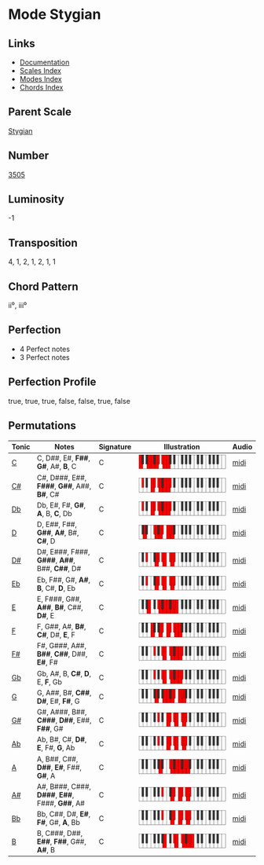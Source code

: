 # Mode Stygian

## Links

- [Documentation](README.md)
- [Scales Index](Scales.md)
- [Modes Index](Modes.md)
- [Chords Index](Chords.md)

## Parent Scale

[Stygian](ScaleStygian.md)

## Number

[3505](https://ianring.com/musictheory/scales/3505)

## Luminosity

-1

## Transposition

4, 1, 2, 1, 2, 1, 1

## Chord Pattern

ii⁰, iii⁰

## Perfection

- 4 Perfect notes
- 3 Perfect notes

## Perfection Profile

true, true, true, false, false, true, false

## Permutations

| Tonic | Notes | Signature | Illustration | Audio |
|-------|-------|-----------|--------------|-------|
| [C](ModeCNaturalStygian.md) | C, D##, E#, **F##**, **G#**, A#, **B**, C | C | ![CNaturalStygian](ModeCNaturalStygian.png) | [midi](https://github.com/edipermadi/music/blob/main/docs/ModeCNaturalStygian.mid?raw=true) |
| [C#](ModeCSharpStygian.md) | C#, D###, E##, **F###**, **G##**, A##, **B#**, C# | C | ![CSharpStygian](ModeCSharpStygian.png) | [midi](https://github.com/edipermadi/music/blob/main/docs/ModeCSharpStygian.mid?raw=true) |
| [Db](ModeDFlatStygian.md) | Db, E#, F#, **G#**, **A**, B, **C**, Db | C | ![DFlatStygian](ModeDFlatStygian.png) | [midi](https://github.com/edipermadi/music/blob/main/docs/ModeDFlatStygian.mid?raw=true) |
| [D](ModeDNaturalStygian.md) | D, E##, F##, **G##**, **A#**, B#, **C#**, D | C | ![DNaturalStygian](ModeDNaturalStygian.png) | [midi](https://github.com/edipermadi/music/blob/main/docs/ModeDNaturalStygian.mid?raw=true) |
| [D#](ModeDSharpStygian.md) | D#, E###, F###, **G###**, **A##**, B##, **C##**, D# | C | ![DSharpStygian](ModeDSharpStygian.png) | [midi](https://github.com/edipermadi/music/blob/main/docs/ModeDSharpStygian.mid?raw=true) |
| [Eb](ModeEFlatStygian.md) | Eb, F##, G#, **A#**, **B**, C#, **D**, Eb | C | ![EFlatStygian](ModeEFlatStygian.png) | [midi](https://github.com/edipermadi/music/blob/main/docs/ModeEFlatStygian.mid?raw=true) |
| [E](ModeENaturalStygian.md) | E, F###, G##, **A##**, **B#**, C##, **D#**, E | C | ![ENaturalStygian](ModeENaturalStygian.png) | [midi](https://github.com/edipermadi/music/blob/main/docs/ModeENaturalStygian.mid?raw=true) |
| [F](ModeFNaturalStygian.md) | F, G##, A#, **B#**, **C#**, D#, **E**, F | C | ![FNaturalStygian](ModeFNaturalStygian.png) | [midi](https://github.com/edipermadi/music/blob/main/docs/ModeFNaturalStygian.mid?raw=true) |
| [F#](ModeFSharpStygian.md) | F#, G###, A##, **B##**, **C##**, D##, **E#**, F# | C | ![FSharpStygian](ModeFSharpStygian.png) | [midi](https://github.com/edipermadi/music/blob/main/docs/ModeFSharpStygian.mid?raw=true) |
| [Gb](ModeGFlatStygian.md) | Gb, A#, B, **C#**, **D**, E, **F**, Gb | C | ![GFlatStygian](ModeGFlatStygian.png) | [midi](https://github.com/edipermadi/music/blob/main/docs/ModeGFlatStygian.mid?raw=true) |
| [G](ModeGNaturalStygian.md) | G, A##, B#, **C##**, **D#**, E#, **F#**, G | C | ![GNaturalStygian](ModeGNaturalStygian.png) | [midi](https://github.com/edipermadi/music/blob/main/docs/ModeGNaturalStygian.mid?raw=true) |
| [G#](ModeGSharpStygian.md) | G#, A###, B##, **C###**, **D##**, E##, **F##**, G# | C | ![GSharpStygian](ModeGSharpStygian.png) | [midi](https://github.com/edipermadi/music/blob/main/docs/ModeGSharpStygian.mid?raw=true) |
| [Ab](ModeAFlatStygian.md) | Ab, B#, C#, **D#**, **E**, F#, **G**, Ab | C | ![AFlatStygian](ModeAFlatStygian.png) | [midi](https://github.com/edipermadi/music/blob/main/docs/ModeAFlatStygian.mid?raw=true) |
| [A](ModeANaturalStygian.md) | A, B##, C##, **D##**, **E#**, F##, **G#**, A | C | ![ANaturalStygian](ModeANaturalStygian.png) | [midi](https://github.com/edipermadi/music/blob/main/docs/ModeANaturalStygian.mid?raw=true) |
| [A#](ModeASharpStygian.md) | A#, B###, C###, **D###**, **E##**, F###, **G##**, A# | C | ![ASharpStygian](ModeASharpStygian.png) | [midi](https://github.com/edipermadi/music/blob/main/docs/ModeASharpStygian.mid?raw=true) |
| [Bb](ModeBFlatStygian.md) | Bb, C##, D#, **E#**, **F#**, G#, **A**, Bb | C | ![BFlatStygian](ModeBFlatStygian.png) | [midi](https://github.com/edipermadi/music/blob/main/docs/ModeBFlatStygian.mid?raw=true) |
| [B](ModeBNaturalStygian.md) | B, C###, D##, **E##**, **F##**, G##, **A#**, B | C | ![BNaturalStygian](ModeBNaturalStygian.png) | [midi](https://github.com/edipermadi/music/blob/main/docs/ModeBNaturalStygian.mid?raw=true) |
